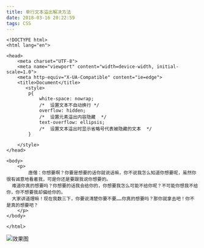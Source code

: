 ```yaml
---
title: 单行文本溢出解决方法
date: 2018-03-16 20:22:59
tags: CSS
---
```


```
<!DOCTYPE html>
<html lang="en">

<head>
    <meta charset="UTF-8">
    <meta name="viewport" content="width=device-width, initial-scale=1.0">
    <meta http-equiv="X-UA-Compatible" content="ie=edge">
    <title>Document</title>
       <style>  
        p{
            white-space: nowrap;
            /*  设置文本不自动换行 */
            overflow: hidden;
            /*  设置元素溢出内容隐藏  */
            text-overflow: ellipsis;
            /*  设置文本溢出时显示省略号代表被隐藏的文本  */
        }
        
    </style> 
</head>

<body>
    <p>
        唐僧：你想要啊？你要是想要的话你就说话嘛，你不说我怎么知道你想要呢，虽然你很有诚意地看着我，可是你还是要跟我说你想要的。
  难道你真的想要吗？你想要的话我会给你的，你想要我怎么可能不给你呢？不可能你想我不给你，你不想要我却偏给你的。
  大家讲道理嘛！现在我数三下，你要说清楚你要不要……你真的想要吗？那你就拿去吧！你不是真的想要吧？
    </p>
</body>

</html>
```



![效果图](http://upload-images.jianshu.io/upload_images/2244949-a4d26c5fbd8a00c0.png?imageMogr2/auto-orient/strip%7CimageView2/2/w/1240)




